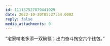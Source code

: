 ```yaml
---
id: 111137527879441029
date: 2022-10-30T05:27:54.000Z
reply: false
media_attachments: 0
---
```


“宅家啃老多添一双碗筷；出门奋斗掏空六个钱包。”


